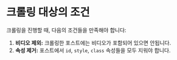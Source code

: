 # 크롤링 대상의 조건

크롤링을 진행할 때, 다음의 조건들을 만족해야 합니다:

1. **비디오 제외:** 크롤링한 포스트에는 비디오가 포함되어 있으면 안됩니다.
2. **속성 제거:** 포스트에서 `id`, `style`, `class` 속성들을 모두 지워야 합니다.
